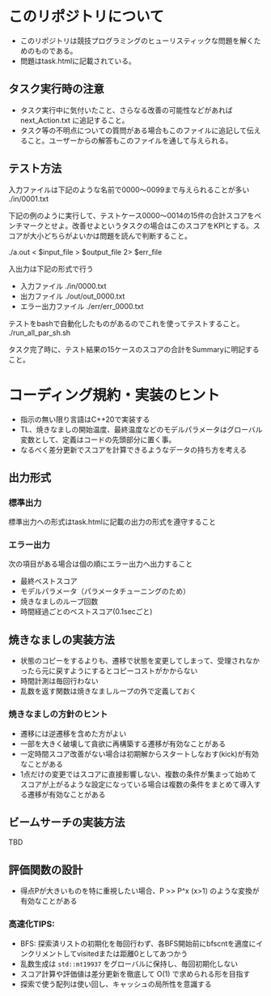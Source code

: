 # このリポジトリについて
- このリポジトリは競技プログラミングのヒューリスティックな問題を解くためのものである。
- 問題はtask.htmlに記載されている。

## タスク実行時の注意
- タスク実行中に気付いたこと、さらなる改善の可能性などがあれば next_Action.txt に追記すること。
- タスク等の不明点についての質問がある場合もこのファイルに追記して伝えること。ユーザーからの解答もこのファイルを通して与えられる。

## テスト方法
入力ファイルは下記のような名前で0000～0099まで与えられることが多い
./in/0001.txt

下記の例のように実行して、テストケース0000～0014の15件の合計スコアをベンチマークとせよ。改善せよというタスクの場合はこのスコアをKPIとする。スコアが大小どちらがよいかは問題を読んで判断すること。

./a.out < $input_file  > $output_file 2> $err_file

入出力は下記の形式で行う
- 入力ファイル ./in/0000.txt
- 出力ファイル ./out/out_0000.txt
- エラー出力ファイル ./err/err_0000.txt

テストをbashで自動化したものがあるのでこれを使ってテストすること。
./run_all_par_sh.sh

タスク完了時に、テスト結果の15ケースのスコアの合計をSummaryに明記すること。

# コーディング規約・実装のヒント
- 指示の無い限り言語はC++20で実装する
- TL、焼きなましの開始温度、最終温度などのモデルパラメータはグローバル変数として、定義はコードの先頭部分に置く事。
- なるべく差分更新でスコアを計算できるようなデータの持ち方を考える

## 出力形式
### 標準出力
標準出力への形式はtask.htmlに記載の出力の形式を遵守すること

### エラー出力
次の項目がある場合は個の順にエラー出力へ出力すること
- 最終ベストスコア
- モデルパラメータ（パラメータチューニングのため）
- 焼きなましのループ回数
- 時間経過ごとのベストスコア(0.1secごと)

## 焼きなましの実装方法
- 状態のコピーをするよりも、遷移で状態を変更してしまって、受理されなかったら元に戻すようにするとコピーコストがかからない
- 時間計測は毎回行わない
- 乱数を返す関数は焼きなましループの外で定義しておく

### 焼きなましの方針のヒント
- 遷移には逆遷移を含めた方がよい
- 一部を大きく破壊して貪欲に再構築する遷移が有効なことがある
- 一定時間スコア改善がない場合は初期解からスタートしなおす(kick)が有効なことがある
- 1点だけの変更ではスコアに直接影響しない、複数の条件が集まって始めてスコアが上がるような設定になっている場合は複数の条件をまとめて導入する遷移が有効なことがある

## ビームサーチの実装方法
TBD

## 評価関数の設計
- 得点Pが大きいものを特に重視したい場合、P >> P^x (x>1) のような変換が有効なことがある

### 高速化TIPS:
- BFS: 探索済リストの初期化を毎回行わず、各BFS開始前にbfscntを適度にインクリメントしてvisitedまたは距離0としてあつかう
- 乱数生成は `std::mt19937` をグローバルに保持し、毎回初期化しない
- スコア計算や評価値は差分更新を徹底して O(1) で求められる形を目指す
- 探索で使う配列は使い回し、キャッシュの局所性を意識する

